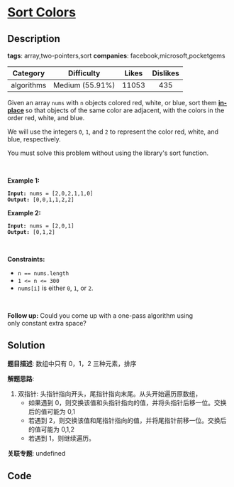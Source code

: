 # [Sort Colors](https://leetcode.com/problems/sort-colors/description/)

## Description

**tags**: array,two-pointers,sort
**companies**: facebook,microsoft,pocketgems

| Category | Difficulty | Likes | Dislikes |
| :------: | :--------: | :---: | :------: |
| algorithms | Medium (55.91%) | 11053 | 435 |

<p>Given an array <code>nums</code> with <code>n</code> objects colored red, white, or blue, sort them <strong><a href="https://en.wikipedia.org/wiki/In-place_algorithm" target="_blank">in-place</a> </strong>so that objects of the same color are adjacent, with the colors in the order red, white, and blue.</p>

<p>We will use the integers <code>0</code>, <code>1</code>, and <code>2</code> to represent the color red, white, and blue, respectively.</p>

<p>You must solve this problem without using the library&#39;s sort function.</p>

<p>&nbsp;</p>
<p><strong>Example 1:</strong></p>

<pre><code><strong>Input:</strong> nums = [2,0,2,1,1,0]
<strong>Output:</strong> [0,0,1,1,2,2]</code></pre>

<p><strong>Example 2:</strong></p>

<pre><code><strong>Input:</strong> nums = [2,0,1]
<strong>Output:</strong> [0,1,2]</code></pre>

<p>&nbsp;</p>
<p><strong>Constraints:</strong></p>

<ul>
	<li><code>n == nums.length</code></li>
	<li><code>1 &lt;= n &lt;= 300</code></li>
	<li><code>nums[i]</code> is either <code>0</code>, <code>1</code>, or <code>2</code>.</li>
</ul>

<p>&nbsp;</p>
<p><strong>Follow up:</strong>&nbsp;Could you come up with a one-pass algorithm using only&nbsp;constant extra space?</p>



## Solution

**题目描述**: 数组中只有 0，1，2 三种元素，排序

**解题思路**:

1. 双指针: 头指针指向开头，尾指针指向末尾。从头开始遍历原数组，
   - 如果遇到 0，则交换该值和头指针指向的值，并将头指针后移一位。交换后的值可能为 0,1
   - 若遇到 2，则交换该值和尾指针指向的值，并将尾指针前移一位。交换后的值可能为 0,1,2
   - 若遇到 1，则继续遍历。

**关联专题**: undefined

## Code
